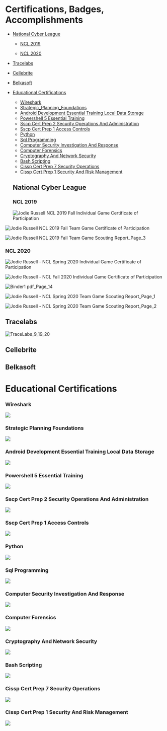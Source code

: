 # Certifications, Badges, Accomplishments

 * [National Cyber League](#national-cyber-league)

   - [NCL 2019](#ncl-2019)

   - [NCL 2020](#ncl-2020)

* [Tracelabs](#tracelabs)

* [Cellebrite](#cellebrite)

* [Belkasoft](#belkasoft)

* [Educational Certifications](#educational-certifications)

   - [Wireshark](#wireshark)
   - [Strategic_Planning_Foundations](#strategic-planning-foundations)
   - [Android Development Essential Training Local Data Storage](#android-development-essential-training-local-data-storage)
   - [Powershell 5 Essential Training](#powershell-5-essential-training)
   - [Sscp Cert Prep 2 Security Operations And Administration](#sscp-cert-prep-2-security-operations-and-administration)
   - [Sscp Cert Prep 1 Access Controls](#sscp-cert-prep-1-access-controls)
   - [Python](#python)
   - [Sql Programming](#sql-programming)
   - [Computer Security Investigation And Response](#computer-security-investigation-and-response)
   - [Computer Forensics](#computer-forensics)
   - [Cryptography And Network Security](#cryptography-and-network-security)
   - [Bash Scripting](#bash-scripting)
   - [Cissp Cert Prep 7 Security Operations](#cissp-cert-prep-7-security-operations)
   - [Cissp Cert Prep 1 Security And Risk Management](#cissp-cert-prep-1-security-and-risk-management)


   ## National Cyber League
   
   ### NCL 2019
   
   ![Jodie Russell NCL 2019 Fall Individual Game Certificate of Participation](https://user-images.githubusercontent.com/50695633/123532183-f7d59780-d6bf-11eb-9f48-4cbc6e338024.jpg)

![Jodie Russell NCL 2019 Fall Team Game Certificate of Participation](https://user-images.githubusercontent.com/50695633/123532190-03c15980-d6c0-11eb-9241-1521cd82fd66.jpg)

![Jodie Russell NCL 2019 Fall Team Game Scouting Report_Page_3](https://user-images.githubusercontent.com/50695633/123532240-6b77a480-d6c0-11eb-8fdb-e3c363284c33.jpg)

   ### NCL 2020
   
![Jodie Russell - NCL Spring 2020 Individual Game Certificate of Participation](https://user-images.githubusercontent.com/50695633/123532260-98c45280-d6c0-11eb-8617-bf652f77ce98.jpg)

![Jodie Russell - NCL Fall 2020 Individual Game Certificate of Participation](https://user-images.githubusercontent.com/50695633/123532292-d9bc6700-d6c0-11eb-9685-dbaade7b1287.jpg)

![Binder1 pdf_Page_14](https://user-images.githubusercontent.com/50695633/123552552-88958d00-d72b-11eb-83f8-b3009c0729e6.jpg)

![Jodie Russell - NCL Spring 2020 Team Game Scouting Report_Page_1](https://user-images.githubusercontent.com/50695633/123532276-b396c700-d6c0-11eb-9892-681c4eedc8a3.jpg)

![Jodie Russell - NCL Spring 2020 Team Game Scouting Report_Page_2](https://user-images.githubusercontent.com/50695633/123532280-b5f92100-d6c0-11eb-9a18-4a8a1c7d3c9e.jpg)


  ## Tracelabs
  
  ![TraceLabs_9_19_20](https://user-images.githubusercontent.com/50695633/123532343-4d5e7400-d6c1-11eb-875d-3730eb3c030e.JPG)

 ## Cellebrite

 ## Belkasoft
 
# Educational Certifications

### Wireshark
   ![](https://res.cloudinary.com/s1n1s73r-k1773n/image/upload/v1624816696/certs/wireshark_2.2.4_cert_bjh6kw.jpg)
  
### Strategic Planning Foundations
   ![](https://res.cloudinary.com/s1n1s73r-k1773n/image/upload/v1624816695/certs/CertificateOfCompletion_Strategic_Planning_Foundations_igy6ts.jpg)
   
### Android Development Essential Training Local Data Storage
   ![](https://res.cloudinary.com/s1n1s73r-k1773n/image/upload/v1624816694/certs/CertificateOfCompletion_Android_Development_Essential_Training_Local_Data_Storage_v0b1vl.jpg)

### Powershell 5 Essential Training
   ![](https://res.cloudinary.com/s1n1s73r-k1773n/image/upload/v1624816694/certs/CertificateOfCompletion_Powershell_5_Essential_Training_tlbczu.jpg)
  
 ### Sscp Cert Prep 2 Security Operations And Administration
   ![](https://res.cloudinary.com/s1n1s73r-k1773n/image/upload/v1624816692/certs/CertificateOfCompletion_Sscp_Cert_Prep_2_Security_Operations_And_Administration_kandut.jpg)
 
 ### Sscp Cert Prep 1 Access Controls
   ![](https://res.cloudinary.com/s1n1s73r-k1773n/image/upload/v1624816690/certs/CertificateOfCompletion_Sscp_Cert_Prep_1_Access_Controls_trhb9f.jpg)
 
 ### Python
   ![](https://res.cloudinary.com/s1n1s73r-k1773n/image/upload/v1624816689/certs/CertificateOfCompletion_Learning_Python_2013_yrb4a2.jpg)

 ### Sql Programming
   ![](https://res.cloudinary.com/s1n1s73r-k1773n/image/upload/v1624816688/certs/CertificateOfCompletion_Learning_Sql_Programming_1_ejy7sl.jpg)

 ### Computer Security Investigation And Response
   ![](https://res.cloudinary.com/s1n1s73r-k1773n/image/upload/v1624816687/certs/CertificateOfCompletion_Learning_Computer_Security_Investigation_And_Response_cwe6ym.jpg)
  
 ### Computer Forensics
   ![](https://res.cloudinary.com/s1n1s73r-k1773n/image/upload/v1624816687/certs/CertificateOfCompletion_Learning_Computer_Forensics_2014_cig1do.jpg)
 
 ### Cryptography And Network Security
   ![](https://res.cloudinary.com/s1n1s73r-k1773n/image/upload/v1624816687/certs/CertificateOfCompletion_Learning_Cryptography_And_Network_Security_w2intl.jpg)
 
 ### Bash Scripting
   ![](https://res.cloudinary.com/s1n1s73r-k1773n/image/upload/v1624816687/certs/CertificateOfCompletion_Learning_Bash_Scripting_s1lpnw.jpg)
 
 ### Cissp Cert Prep 7 Security Operations
   ![](https://res.cloudinary.com/s1n1s73r-k1773n/image/upload/v1624816687/certs/CertificateOfCompletion_Cissp_Cert_Prep_7_Security_Operations_2_1_cmznjg.jpg)
 
 ### Cissp Cert Prep 1 Security And Risk Management
   ![](https://res.cloudinary.com/s1n1s73r-k1773n/image/upload/v1624816686/certs/CertificateOfCompletion_Cissp_Cert_Prep_1_Security_And_Risk_Management_2_mthxgb.jpg)
